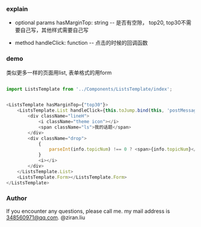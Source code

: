 ### explain

* optional params
    hasMarginTop: string  -- 是否有空隙， top20, top30不需要自己写，其他样式需要自己写
 

* method
    handleClick: function  -- 点击的时候的回调函数


### demo
类似更多一样的页面用list,
表单格式的用form
```js

import ListsTemplate from '../Components/ListsTemplate/index';


<ListsTemplate hasMarginTop={"top30"}>
    <ListsTemplate.List handleClick={this.toJump.bind(this, 'postMessage')}>
        <div className="lineH">
            <i className="theme icon"></i>
            <span className="ls">我的话题</span>
        </div>
        <div className="drop">
            {
                parseInt(info.topicNum) !== 0 ? <span>{info.topicNum}</span> : ''
            }
            <i></i>
        </div>
    </ListsTemplate.List>
    <ListsTemplate.Form></ListsTemplate.Form>
</ListsTemplate>   

```  

### Author
If you encounter any questions, please call me. 
my mail address is 348560971@qq.com.
@ziran.liu
